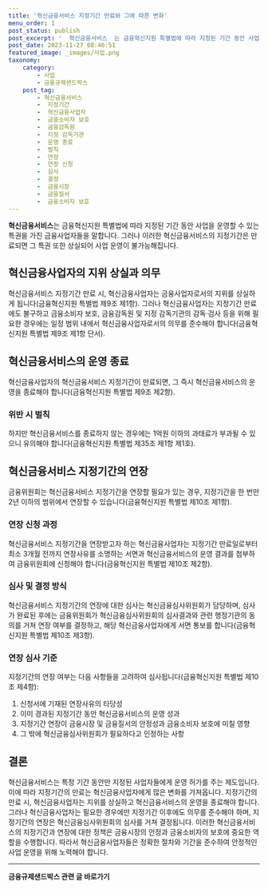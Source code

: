 ```yaml
---
title: '혁신금융서비스 지정기간 만료와 그에 따른 변화'
menu_order: 1
post_status: publish
post_excerpt: '  혁신금융서비스  는 금융혁신지원 특별법에 따라 지정된 기간 동안 사업을 운영할 수 있는 특권을 가진 금융사업자들을 말합니다. 그러나 이러한 혁신금융서비스의 지정기간은 만료되면 그 특권 또한 상실되어 사업 운영이 불가능해집니다.'
post_date: 2023-11-27 08:40:51
featured_image: _images/사업.png
taxonomy:
    category:
        - 사업
        - 금융규제샌드박스
    post_tag:
        - 혁신금융서비스
        -  지정기간
        -  혁신금융사업자
        -  금융소비자 보호
        -  금융감독원
        -  지정 감독기관
        -  운영 종료
        -  벌칙
        -  연장
        -  연장 신청
        -  심사
        -  결정
        -  금융시장
        -  금융질서
        -  금융소비자 보호
---
```



**혁신금융서비스**는 금융혁신지원 특별법에 따라 지정된 기간 동안 사업을 운영할 수 있는 특권을 가진 금융사업자들을 말합니다. 그러나 이러한 혁신금융서비스의 지정기간은 만료되면 그 특권 또한 상실되어 사업 운영이 불가능해집니다. 

## 혁신금융사업자의 지위 상실과 의무

혁신금융서비스 지정기간 만료 시, 혁신금융사업자는 금융사업자로서의 지위를 상실하게 됩니다(금융혁신지원 특별법 제9조 제1항). 그러나 혁신금융사업자는 지정기간 만료에도 불구하고 금융소비자 보호, 금융감독원 및 지정 감독기관의 감독·검사 등을 위해 필요한 경우에는 일정 범위 내에서 혁신금융사업자로서의 의무를 준수해야 합니다(금융혁신지원 특별법 제9조 제1항 단서).

## 혁신금융서비스의 운영 종료

혁신금융사업자의 혁신금융서비스 지정기간이 만료되면, 그 즉시 혁신금융서비스의 운영을 종료해야 합니다(금융혁신지원 특별법 제9조 제2항).

### 위반 시 벌칙

하지만 혁신금융서비스를 종료하지 않는 경우에는 1억원 이하의 과태료가 부과될 수 있으니 유의해야 합니다(금융혁신지원 특별법 제35조 제1항 제1호).

## 혁신금융서비스 지정기간의 연장

금융위원회는 혁신금융서비스 지정기간을 연장할 필요가 있는 경우, 지정기간을 한 번만 2년 이하의 범위에서 연장할 수 있습니다(금융혁신지원 특별법 제10조 제1항).

### 연장 신청 과정

혁신금융서비스 지정기간을 연장받고자 하는 혁신금융사업자는 지정기간 만료일로부터 최소 3개월 전까지 연장사유를 소명하는 서면과 혁신금융서비스의 운영 결과를 첨부하여 금융위원회에 신청해야 합니다(금융혁신지원 특별법 제10조 제2항).

### 심사 및 결정 방식

혁신금융서비스 지정기간의 연장에 대한 심사는 혁신금융심사위원회가 담당하며, 심사가 완료된 후에는 금융위원회가 혁신금융심사위원회의 심사결과와 관련 행정기관의 동의를 거쳐 연장 여부를 결정하고, 해당 혁신금융사업자에게 서면 통보를 합니다(금융혁신지원 특별법 제10조 제3항).

### 연장 심사 기준

지정기간의 연장 여부는 다음 사항들을 고려하여 심사됩니다(금융혁신지원 특별법 제10조 제4항):

1. 신청서에 기재된 연장사유의 타당성
2. 이미 경과된 지정기간 동안 혁신금융서비스의 운영 성과
3. 지정기간 연장이 금융시장 및 금융질서의 안정성과 금융소비자 보호에 미칠 영향
4. 그 밖에 혁신금융심사위원회가 필요하다고 인정하는 사항

## 결론

혁신금융서비스는 특정 기간 동안만 지정된 사업자들에게 운영 허가를 주는 제도입니다. 이에 따라 지정기간의 만료는 혁신금융사업자에게 많은 변화를 가져옵니다. 지정기간의 만료 시, 혁신금융사업자는 지위를 상실하고 혁신금융서비스의 운영을 종료해야 합니다. 그러나 혁신금융사업자는 필요한 경우에만 지정기간 이후에도 의무를 준수해야 하며, 지정기간의 연장은 혁신금융심사위원회의 심사를 거쳐 결정됩니다. 이러한 혁신금융서비스의 지정기간과 연장에 대한 정책은 금융시장의 안정과 금융소비자의 보호에 중요한 역할을 수행합니다. 따라서 혁신금융사업자들은 정확한 절차와 기간을 준수하여 안정적인 사업 운영을 위해 노력해야 합니다.
<!-- wp:separator -->
<hr class="wp-block-separator has-alpha-channel-opacity"/>
<!-- /wp:separator -->

<!-- wp:group {"backgroundColor":"base","layout":{"type":"constrained"}} -->
<div class="wp-block-group has-base-background-color has-background"><!-- wp:paragraph {"align":"center","fontSize":"medium"} -->
<p class="has-text-align-center has-large-font-size"><strong>금융규제샌드박스 관련 글 바로가기</strong></p>
<!-- /wp:paragraph -->


<!-- wp:latest-posts
{"categories":[{"id":27797,"count":19,"description":"","link":"https://uknowlaw.com/category/%ea%b8%88%ec%9c%b5%ea%b7%9c%ec%a0%9c%ec%83%8c%eb%93%9c%eb%b0%95%ec%8a%a4/","name":"금융규제샌드박스","slug":"금융규제샌드박스","taxonomy":"category","parent":0,"meta":[],"_links":{"self":[{"href":"https://uknowlaw.com/wp-json/wp/v2/categories/27797"}],"collection":[{"href":"https://uknowlaw.com/wp-json/wp/v2/categories"}],"about":[{"href":"https://uknowlaw.com/wp-json/wp/v2/taxonomies/category"}],"wp:post_type":[{"href":"https://uknowlaw.com/wp-json/wp/v2/posts?categories=27797"}],"curies":[{"name":"wp","href":"https://api.w.org/{rel}","templated":true}]}}],"postsToShow":100,"excerptLength":28,"postLayout":"grid","columns":2,"featuredImageAlign":"left","featuredImageSizeSlug":"large","fontSize":"small"} /--></div>
<!-- /wp:group -->